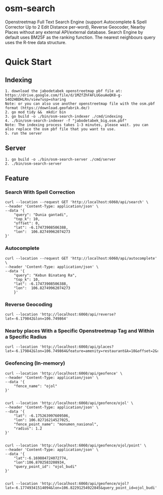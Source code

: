 # osm-search
Openstreetmap Full Text Search Engine (support Autocomplete & Spell Corrector Up to 2 Edit Distance per-word), Reverse Geocoder, Nearby Places without any external API/external database. Search Engine by default uses BM25F as the ranking function. The nearest neighbours query uses the R-tree data structure.

# Quick Start
## Indexing
```
1. download the jabodetabek openstreetmap pbf file at: https://drive.google.com/file/d/1MZfZhFAFLUGouAeQK8-g-S4O2HBDHLRn/view?usp=sharing
Note: or you can also use another openstreetmap file with the osm.pbf format (https://download.geofabrik.de/)
2. go mod tidy &&  mkdir bin
3. go build -o ./bin/osm-search-indexer ./cmd/indexing 
4. ./bin/osm-search-indexer -f "jabodetabek_big.osm.pbf"
Note: The indexing process takes 1-3 minutes, please wait. you can also replace the osm pbf file that you want to use.
5. run the server
```

## Server
```
1. go build -o ./bin/osm-search-server ./cmd/server 
2. ./bin/osm-search-server
```

## Feature

### Search With Spell Correction
```
curl --location --request GET 'http://localhost:6060/api/search' \
--header 'Content-Type: application/json' \
--data '{
    "query": "Dunia gantadi",
    "top_k": 10,
    "offset": 0,
    "lat": -6.17473908506388,
    "lon":  106.82749962074273
}'
```

### Autocomplete
```
curl --location --request GET 'http://localhost:6060/api/autocomplete' \
--header 'Content-Type: application/json' \
--data '{
    "query": "Kebun Binatang Ra",
    "top_k": 10,
    "lat": -6.17473908506388,
    "lon":  106.82749962074273
    }'
```

### Reverse Geocoding
```
curl --location 'http://localhost:6060/api/reverse?lat=-6.179842&lon=106.749864'
```

### Nearby places With a Specific Openstreetmap Tag and Within a Specific Radius
```
curl --location 'http://localhost:6060/api/places?lat=-6.179842&lon=106.749864&feature=amenity=restaurant&k=10&offset=2&radius=3'
```

### Geofencing (In-memory)
```
curl --location 'http://localhost:6060/api/geofence' \
--header 'Content-Type: application/json' \
--data '{
    "fence_name": "ojol"
}'


curl --location 'http://localhost:6060/api/geofence/ojol' \
--header 'Content-Type: application/json' \
--data '{
    "lat": -6.175263997609506,
    "lon": 106.82716214527025,
    "fence_point_name": "monumen_nasional",
    "radius": 1.2
}'


curl --location 'http://localhost:6060/api/geofence/ojol/point' \
--header 'Content-Type: application/json' \
--data '{
    "lat":-6.169884724072774, 
    "lon":106.8702583208934,
    "query_point_id": "ojol_budi"
}'


curl --location 'http://localhost:6060/api/geofence/ojol?lat=-6.17749341514094&lon=106.82291254922845&query_point_id=ojol_budi'

```






